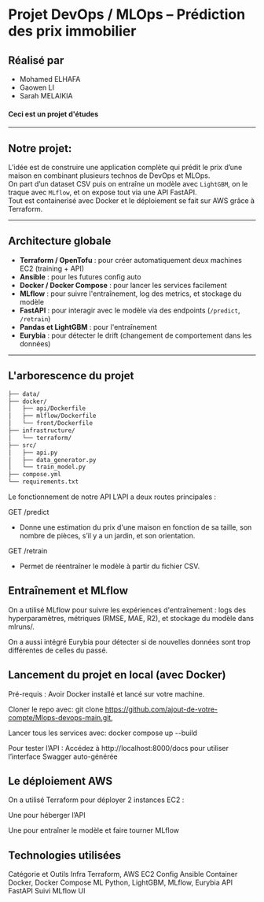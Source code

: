 # Projet DevOps / MLOps – Prédiction des prix immobilier

## Réalisé par

- Mohamed ELHAFA
- Gaowen LI
- Sarah MELAIKIA

#### Ceci est un projet d'études
---

## Notre projet:

L’idée est de construire une application complète qui prédit le prix d’une maison en combinant plusieurs technos de DevOps et MLOps.  
On part d’un dataset CSV puis on entraîne un modèle avec `LightGBM`, on le traque avec `MLflow`, et on expose tout via une API FastAPI.  
Tout est containerisé avec Docker et le déploiement se fait sur AWS grâce à Terraform.

---

## Architecture globale

- **Terraform / OpenTofu** : pour créer automatiquement deux machines EC2 (training + API)
- **Ansible** : pour les futures config auto 
- **Docker / Docker Compose** : pour lancer les services facilement
- **MLflow** : pour suivre l'entraînement, log des metrics, et stockage du modèle
- **FastAPI** : pour interagir avec le modèle via des endpoints (`/predict`, `/retrain`)
- **Pandas et LightGBM** : pour l'entraînement
- **Eurybia** : pour détecter le drift (changement de comportement dans les données)

---

## L'arborescence du projet

```bash
├── data/                  
├── docker/                
│   ├── api/Dockerfile
│   ├── mlflow/Dockerfile
│   └── front/Dockerfile
├── infrastructure/        
│   └── terraform/
├── src/                   
│   ├── api.py             
│   ├── data_generator.py  
│   └── train_model.py     
├── compose.yml            
└── requirements.txt
```

Le fonctionnement de notre API
L’API a deux routes principales :

GET /predict
- Donne une estimation du prix d'une maison en fonction de sa taille, son nombre de pièces, s’il y a un jardin, et son orientation.

GET /retrain
- Permet de réentraîner le modèle à partir du fichier CSV.

## Entraînement et MLflow
On a utilisé MLflow pour suivre les expériences d'entraînement :
logs des hyperparamètres, métriques (RMSE, MAE, R2), et stockage du modèle dans mlruns/.

On a aussi intégré Eurybia pour détecter si de nouvelles données sont trop différentes de celles du passé.

## Lancement du projet en local (avec Docker)
Pré-requis : Avoir Docker installé et lancé sur votre machine.

Cloner le repo avec:
git clone https://github.com/ajout-de-votre-compte/Mlops-devops-main.git,

Lancer tous les services avec:
docker compose up --build

Pour tester l’API :
Accédez à http://localhost:8000/docs pour utiliser l’interface Swagger auto-générée 

## Le déploiement AWS
On a utilisé Terraform pour déployer 2 instances EC2 :

Une pour héberger l’API

Une pour entraîner le modèle et faire tourner MLflow

## Technologies utilisées
Catégorie et Outils
  Infra	Terraform, AWS EC2
  Config	Ansible
  Container	Docker, Docker Compose
  ML	Python, LightGBM, MLflow, Eurybia
  API	FastAPI
  Suivi	MLflow UI

